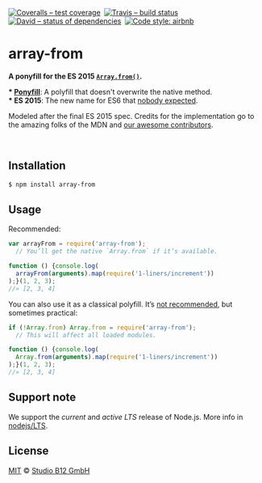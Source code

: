 [![Coveralls – test coverage
](https://img.shields.io/coveralls/studio-b12/array-from.svg?style=flat-square
)](https://coveralls.io/r/studio-b12/array-from
) [![Travis – build status
](https://img.shields.io/travis/studio-b12/array-from/master.svg?style=flat-square
)](https://travis-ci.org/studio-b12/array-from
) [![David – status of dependencies
](https://img.shields.io/david/studio-b12/array-from.svg?style=flat-square
)](https://david-dm.org/studio-b12/array-from
) [![Code style: airbnb
](https://img.shields.io/badge/code%20style-airbnb-777777.svg?style=flat-square
)](https://github.com/airbnb/javascript)




array-from
==========

**A ponyfill for the ES 2015 [`Array.from()`][].**

**&ast; [Ponyfill](https://ponyfill.com)**: A polyfill that doesn't overwrite the native method.  
**&ast; ES 2015**: The new name for ES6 that [nobody expected][].

Modeled after the final ES 2015 spec. Credits for the implementation go to the amazing folks of the MDN and [our awesome contributors](https://github.com/studio-b12/array-from/graphs/contributors).

&nbsp;

[`Array.from()`]:         https://developer.mozilla.org/en-US/docs/Web/JavaScript/Reference/Global_Objects/Array/from                  "Array.from()"
[nobody expected]:        http://webreflection.blogspot.de/2015/01/javascript-and-living-ecmascript.html                               "JavaScript and the living ECMAScript Standard"



Installation
------------

```sh
$ npm install array-from
```




Usage
-----

Recommended:

```js
var arrayFrom = require('array-from');
  // You’ll get the native `Array.from` if it’s available.

function () {console.log(
  arrayFrom(arguments).map(require('1-liners/increment'))
);}(1, 2, 3);
//» [2, 3, 4]
```

You can also use it as a classical polyfill. It’s [not recommended][], but sometimes practical:

```js
if (!Array.from) Array.from = require('array-from');
  // This will affect all loaded modules.

function () {console.log(
  Array.from(arguments).map(require('1-liners/increment'))
);}(1, 2, 3);
//» [2, 3, 4]
```

[not recommended]:  https://github.com/sindresorhus/object-assign/issues/10#issuecomment-65065859  "Optionally shim native method?"




Support note
------------

We support the _current_ and _active LTS_ release of Node.js. More info in [nodejs/LTS](https://github.com/nodejs/LTS#lts_schedule).




License
-------

[MIT][] © [Studio B12 GmbH][]

[MIT]: ./License.md
[Studio B12 GmbH]: https://github.com/studio-b12
